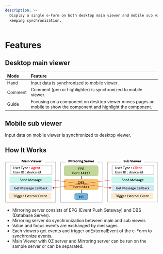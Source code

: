 ```yaml
---
description: >-
  Display a single e-Form on both desktop main viewer and mobile sub viewer
  keeping synchronization.
---
```


# Features

## Desktop main viewer

| Mode | Feature |
| :--- | :--- |
| Hand | Input data is synchronized to mobile viewer. |
| Comment | Comment \(pen or highlighter\) is synchronized to mobile viewer. |
| Guide | Focusing on a component on desktop viewer moves pages on mobile to show the component and highlight the component. |

## Mobile sub viewer

Input data on mobile viewer is synchronized to desktop viewer.

## How It Works

![](../.gitbook/assets/guide-mirroring-viewer-structure.png)

* Mirroring server consists of EPG \(Event Push Gateway\) and DBS \(Database Server\). 
* Mirroring server do synchronization between main and sub viewer.
* Value and focus events are exchanged by messages.
* Each viewers get events and trigger onExternalEvent of the e-Form to synchronize events. 
* Main Viewer with OZ server and Mirroring server can be run on the sample server or can be separated.

